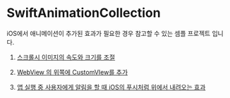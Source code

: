 # SwiftAnimationCollection
iOS에서 애니메이션이 추가된 효과가 필요한 경우 참고할 수 있는 셈플 프로젝트 입니다.

1. [스크롤시 이미지의 속도와 크기를 조절](https://github.com/dongsuk1117/SwiftAnimationCollection/ImageGradationScroll)

2. [WebView 의 위쪽에 CustomVIew를 추가](https://github.com/dongsuk1117/SwiftAnimationCollection/HeaderInWKWebView)

3. [앱 실행 중 사용자에게 알림을 할 때 iOS의 푸시처럼 위에서 내려오는 효과](https://github.com/dongsuk1117/SwiftAnimationCollection/TopNotification)
